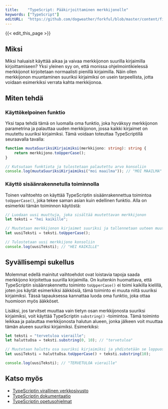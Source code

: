 ```yaml
---
title:    "TypeScript: Pääkirjoittaminen merkkijonolle"
keywords: ["TypeScript"]
editURL:  "https://github.com/dogweather/forkful/blob/master/content/fi/typescript/capitalizing-a-string.md"
---
```


{{< edit_this_page >}}

## Miksi

Miksi haluaisit käyttää aikaa ja vaivaa merkkijonon suurilla kirjaimilla kirjoittamiseen? Yksi yleinen syy on, että monissa ohjelmointikielessä merkkijonot kirjoitetaan normaalisti pienillä kirjaimilla. Näin ollen merkkijonon muuntaminen suuriksi kirjaimiksi on usein tarpeellista, jotta voidaan esimerkiksi verrata kahta merkkijonoa.

## Miten tehdä

### Käyttökelpoinen funktio
Yksi tapa tehdä tämä on luomalla oma funktio, joka hyväksyy merkkijonon parametrina ja palauttaa uuden merkkijonon, jossa kaikki kirjaimet on muutettu suuriksi kirjaimiksi. Tämä voidaan toteuttaa TypeScriptillä seuraavalla tavalla:

```TypeScript
function muutaSuuriksiKirjaimiksi(merkkijono: string): string {
    return merkkijono.toUpperCase();
}

// Kutsutaan funktiota ja tulostetaan palautettu arvo konsoliin
console.log(muutaSuuriksiKirjaimiksi("moi maailma")); // "MOI MAAILMA"
```

### Käyttö sisäänrakennetulla toiminnolla
Toinen vaihtoehto on käyttää TypeScriptin sisäänrakennettua toimintoa `toUpperCase()`, joka tekee saman asian kuin edellinen funktio. Alla on esimerkki tämän toiminnon käytöstä:

```TypeScript
// Luodaan uusi muuttuja, joka sisältää muutettavan merkkijonon
let teksti = "hei kaikille";

// Muutetaan merkkijonon kirjaimet suuriksi ja tallennetaan uuteen muuttujaan
let uusiTeksti = teksti.toUpperCase();

// Tulostetaan uusi merkkijono konsoliin
console.log(uusiTeksti); // "HEI KAIKILLE"
```

## Syvällisempi sukellus
Molemmat edellä mainitut vaihtoehdot ovat loistavia tapoja saada merkkijono kirjoitettua suurilla kirjaimilla. On kuitenkin huomattava, että TypeScriptin sisäänrakennettu toiminto `toUpperCase()` ei toimi kaikilla kielillä, joten jos käytät esimerkiksi ääkkösiä, tämä toiminto ei muuta niitä suuriksi kirjaimiksi. Tässä tapauksessa kannattaa luoda oma funktio, joka ottaa huomioon myös ääkköset.

Lisäksi, jos tarvitset muuttaa vain tietyn osan merkkijonosta suuriksi kirjaimiksi, voit käyttää TypeScriptin `substring()` -toimintoa. Tämä toiminto leikkaa ja palauttaa merkkijonosta halutun alueen, jonka jälkeen voit muuttaa tämän alueen suuriksi kirjaimiksi. Esimerkiksi:

```TypeScript
let teksti = "tervetuloa vieraille";
let haluttuOsa = teksti.substring(0, 10); // "tervetuloa"

// Muutetaan haluttu osa suuriksi kirjaimiksi ja yhdistetään se loppuosaan
let uusiTeksti = haluttuOsa.toUpperCase() + teksti.substring(10);

console.log(uusiTeksti); // "TERVETULOA vieraille"
```

## Katso myös

- [TypeScriptin virallinen verkkosivusto](https://www.typescriptlang.org/)
- [TypeScriptin dokumentaatio](https://www.typescriptlang.org/docs/)
- [TypeScriptin opetusohjelmat](https://www.typescriptlang.org/docs/home.html#tutorials)
